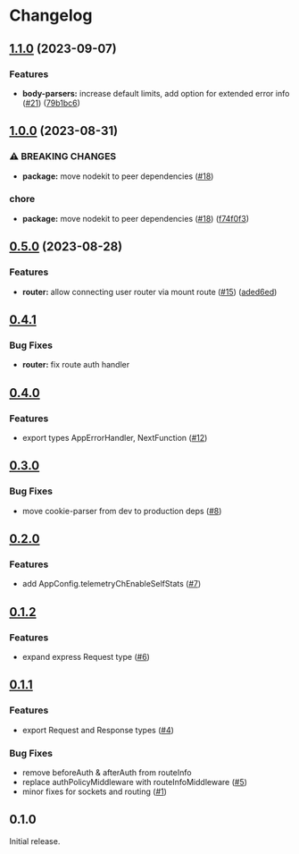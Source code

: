 # Changelog

## [1.1.0](https://github.com/gravity-ui/expresskit/compare/v1.0.0...v1.1.0) (2023-09-07)


### Features

* **body-parsers:** increase default limits, add option for extended error info ([#21](https://github.com/gravity-ui/expresskit/issues/21)) ([79b1bc6](https://github.com/gravity-ui/expresskit/commit/79b1bc606c9080a641375d8c9403b08f913b8b56))

## [1.0.0](https://github.com/gravity-ui/expresskit/compare/v0.5.0...v1.0.0) (2023-08-31)


### ⚠ BREAKING CHANGES

* **package:** move nodekit to peer dependencies ([#18](https://github.com/gravity-ui/expresskit/issues/18))

### chore

* **package:** move nodekit to peer dependencies ([#18](https://github.com/gravity-ui/expresskit/issues/18)) ([f74f0f3](https://github.com/gravity-ui/expresskit/commit/f74f0f3acf0e31a71fbcf8cb75518300416e5dbe))

## [0.5.0](https://github.com/gravity-ui/expresskit/compare/v0.4.1...v0.5.0) (2023-08-28)

### Features

* **router:** allow connecting user router via mount route ([#15](https://github.com/gravity-ui/expresskit/issues/15)) ([aded6ed](https://github.com/gravity-ui/expresskit/commit/aded6edbd46ed97dcd12950e02e08768c45697a9))

## [0.4.1](https://github.com/gravity-ui/expresskit/compare/v0.4.0...v0.4.1)

### Bug Fixes

- **router:** fix route auth handler

## [0.4.0](https://github.com/gravity-ui/expresskit/compare/v0.3.0...v0.4.0)

### Features

* export types AppErrorHandler, NextFunction ([#12](https://github.com/gravity-ui/expresskit/issues/12))

## [0.3.0](https://github.com/gravity-ui/expresskit/compare/v0.2.0...v0.3.0)

### Bug Fixes

* move cookie-parser from dev to production deps ([#8](https://github.com/gravity-ui/expresskit/issues/8))

## [0.2.0](https://github.com/gravity-ui/expresskit/compare/v0.1.0...v0.2.0)

### Features

* add AppConfig.telemetryChEnableSelfStats ([#7](https://github.com/gravity-ui/expresskit/issues/7))

## [0.1.2](https://github.com/gravity-ui/expresskit/compare/v0.1.1...v0.1.2)

### Features

* expand express Request type ([#6](https://github.com/gravity-ui/expresskit/issues/6))

## [0.1.1](https://github.com/gravity-ui/expresskit/compare/v0.1.0...v0.1.1)

### Features

* export Request and Response types ([#4](https://github.com/gravity-ui/expresskit/issues/4))

### Bug Fixes

* remove beforeAuth & afterAuth from routeInfo
* replace authPolicyMiddleware with routeInfoMiddleware ([#5](https://github.com/gravity-ui/expresskit/issues/5))
* minor fixes for sockets and routing ([#1](https://github.com/gravity-ui/expresskit/issues/1))

## 0.1.0

Initial release.
